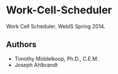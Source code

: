 # Work-Cell-Scheduler

Work Cell Scheduler.  WebIS Spring 2014.

## Authors
* Timothy Middelkoop, Ph.D., C.E.M.
* Joseph Ahlbrandt
